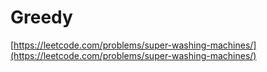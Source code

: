 # Greedy

[https://leetcode.com/problems/super-washing-machines/](https://leetcode.com/problems/super-washing-machines/)
